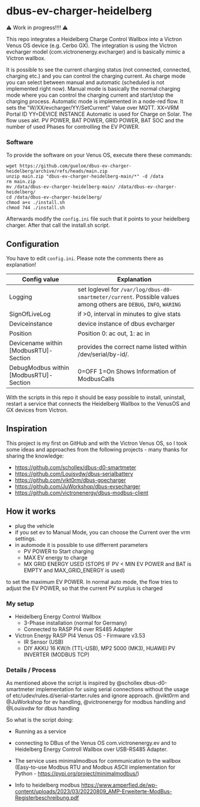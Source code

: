 # dbus-ev-charger-heidelberg

⚠️ Work in progress!!!! ⚠️

This repo integrates a Heidelberg Charge Control  Wallbox into a Victron Venus OS device (e.g. Cerbo GX).
The integration is using the Victron evcharger model (com.victronenergy.evcharger)
and is basically mimic a Victron wallbox.


It is possible to see the current charging status (not connected, connected, charging etc.) and you can control 
the charging current.
As charge mode you can select between manual and automatic (scheduled is not implemented right now).
Manual mode is basically the normal charging mode where you can control the charging current and start/stop the charging process.
Automatic mode is implemented in a node-red flow.
It sets the "W/XX/evcharger/YY/SetCurrent" Value over MQTT. XX=VRM Portal ID  YY=DEVICE INSTANCE
Automatic is used for Charge on Solar.
The flow uses akt. PV POWER, BAT POWER, GRID POWER, BAT SOC and the number of used Phases for controlling the EV POWER.

### Software

To provide the software on your Venus OS, execute there these commands:

````
wget https://github.com/gueloe/dbus-ev-charger-heidelberg/archive/refs/heads/main.zip
unzip main.zip "dbus-ev-charger-heidelberg-main/*" -d /data
rm main.zip
mv /data/dbus-ev-charger-heidelberg-main/ /data/dbus-ev-charger-heidelberg/
cd /data/dbus-ev-charger-heidelberg/
chmod a+x ./install.sh
chmod 744 ./install.sh
````


Afterwards modify the `config.ini` file such that it points to your heidelberg charger.
After that call the install.sh script. 

## Configuration

You have to edit `config.ini`. Please note the comments there as explanation!


| Config value        | Explanation   |
|-------------------- | ------------- |
| Logging | set loglevel for `/var/log/dbus-d0-smartmeter/current`. Possible values among others are `DEBUG`, `INFO`, `WARING` |
| SignOfLiveLog | if >0, interval in minutes to give stats |
| Deviceinstance | device instance of dbus evcharger |
| Position | Position 0: ac out, 1: ac in |
| Devicename within [ModbusRTU]-Section | provides the correct name listed within /dev/serial/by-id/. |
| DebugModbus within [ModbusRTU]-Section | 0=OFF 1=On Shows Information of ModbusCalls |
 



With the scripts in this repo it should be easy possible to install, uninstall, restart a service that connects the Heidelberg Wallbox to the VenusOS and GX devices from Victron. 



## Inspiration
This project is my first on GitHub and with the Victron Venus OS, so I took some ideas and approaches from the following projects - many thanks for sharing the knowledge:
- https://github.com/schollex/dbus-d0-smartmeter
- https://github.com/Louisvdw/dbus-serialbattery
- https://github.com/vikt0rm/dbus-goecharger
- https://github.com/JuWorkshop/dbus-evsecharger
- https://github.com/victronenergy/dbus-modbus-client

## How it works
- plug the vehicle
- if you set ev to Manual Mode, you can choose the Current over the vrm settings.
- in automode it is possible to use differrent parameters 
    - PV POWER to Start charging
    - MAX EV energy to charge
    - MX GRID ENERGY USED (STOPS IF PV < MIN EV POWER and BAT is EMPTY and MAX_GRID_ENERGY is used)

to set the maximum EV POWER. 
In normal auto mode, the flow tries to adjust the EV POWER, so that the current PV surplus is charged

    
### My setup
- Heidelberg Energy Control Wallbox
  - 3-Phase installation (normal for Germany)
  - Connected to RASP PI4 over RS485 Adapter
- Victron Energy RASP PI4 Venus OS - Firmware v3.53
  - IR Sensor (USB)
  - DIY AKKU 16 KW/h (TTL-USB), MP2 5000 (MK3), HUAWEI PV INVERTER (MODBUS TCP) 


### Details / Process
As mentioned above the script is inspired by @schollex dbus-d0-smartmeter implementation for using serial connections without the usage of 
etc/udev/rules.d/serial-starter.rules and ignore approach.
@vikt0rm and @JuWorkshop for ev handling, @victronenergy for modbus handling and @Louisvdw for dbus handling

So what is the script doing:
- Running as a service
- connecting to DBus of the Venus OS com.victronenergy.ev and to Heidelberg Energy Controll Wallbox over USB-RS485 Adapter.
- The service uses minimalmodbus for communication to the wallbox (Easy-to-use Modbus RTU and Modbus ASCII implementation for Python - https://pypi.org/project/minimalmodbus/)

- Info to heidelberg modbus https://www.amperfied.de/wp-content/uploads/2023/03/20220809_AMP-Erweiterte-ModBus-Registerbeschreibung.pdf